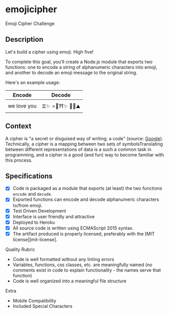 # emojicipher
Emoji Cipher Challenge 

## Description

Let's build a cipher using emoji. High five!

To complete this goal, you'll create a Node.js module that exports two functions: one to encode a string of alphanumeric characters into emoji, and another to decode an emoji message to the original string.

Here's an example usage:


| Encode        | Decode        |
| ------------- |:-------------:|
| we love you   | ♊✨ ⭐🚀⛩✨ 🍉🚀⛰| 


## Context

A cipher is "a secret or disguised way of writing; a code" (source: [Google](https://www.google.com/#q=cipher)). Technically, a cipher is a mapping between two sets of symbolsTranslating between different representations of data is a such a common task in programming, and a cipher is a good (and fun) way to become familiar with this process.

## Specifications

- [x] Code is packaged as a module that exports (at least) the two functions `encode` and `decode`.
- [x] Exported functions can encode and decode alphanumeric characters to/from emoji.
- [x] Test Driven Development
- [x] Interface is user friendly and attractive
- [x] Deployed to Heroku 
- [x] All source code is written using ECMAScript 2015 syntax.
- [x] The artifact produced is properly licensed, preferably with the [MIT license][mit-license].

Quality Rubric
- Code is well formatted without any linting errors
- Variables, functions, css classes, etc. are meaningfully named (no comments exist in code to explain functionality - the names serve that function)
- Code is well organized into a meaningful file structure

Extra
- Mobile Compatibility 
- Included Special Characters


